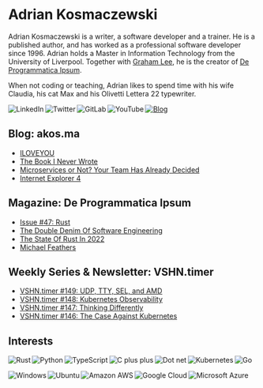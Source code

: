 # Adrian Kosmaczewski

Adrian Kosmaczewski is a writer, a software developer and a trainer. He is a published author, and has worked as a professional software developer since 1996. Adrian holds a Master in Information Technology from the University of Liverpool. Together with [Graham Lee](https://github.com/iamleeg/), he is the creator of [De Programmatica Ipsum](https://deprogrammaticaipsum.com).

When not coding or teaching, Adrian likes to spend time with his wife Claudia, his cat Max and his Olivetti Lettera 22 typewriter.

[<img align="left" alt="LinkedIn" src="https://img.shields.io/badge/linkedin-%230077B5.svg?&style=for-the-badge&logo=linkedin&logoColor=white">](https://linkedin.com/in/akosma) [<img align="left" alt="Twitter" src="https://img.shields.io/badge/twitter-%231DA1F2.svg?&style=for-the-badge&logo=twitter&logoColor=white">](https://twitter.com/akosma) [<img align="left" alt="GitLab" src="https://img.shields.io/badge/gitlab-%23330f63.svg?&style=for-the-badge&logo=gitlab&logoColor=white">](https://gitlab.com/akosma) [<img alt="YouTube" align="left" src="https://img.shields.io/badge/youtube-%23FF0000.svg?&style=for-the-badge&logo=youtube&logoColor=white">](https://vshn.tv) [<img alt="Blog" src="https://img.shields.io/badge/rss-%23FFA500.svg?&style=for-the-badge&logo=rss&logoColor=white">](https://akos.ma/index.xml)

## Blog: akos.ma

<!-- AKOSMA:START -->
- [ILOVEYOU](https://akos.ma/blog/iloveyou/)
- [The Book I Never Wrote](https://akos.ma/blog/the-book-i-never-wrote/)
- [Microservices or Not? Your Team Has Already Decided](https://akos.ma/blog/microservices-or-not-your-team-has-already-decided/)
- [Internet Explorer 4](https://akos.ma/blog/internet-explorer-4/)
<!-- AKOSMA:END -->

## Magazine: De Programmatica Ipsum

<!-- DEPROGIPSUM:START -->
- [Issue #47: Rust](https://deprogrammaticaipsum.com/issue-47-rust/)
- [The Double Denim Of Software Engineering](https://deprogrammaticaipsum.com/the-double-denim-of-software-engineering/)
- [The State Of Rust In 2022](https://deprogrammaticaipsum.com/the-state-of-rust-in-2022/)
- [Michael Feathers](https://deprogrammaticaipsum.com/michael-feathers/)
<!-- DEPROGIPSUM:END -->

## Weekly Series & Newsletter: VSHN.timer

<!-- VSHNTIMER:START -->
- [VSHN.timer #149: UDP, TTY, SEL, and AMD](https://www.vshn.ch/blog/vshn-timer-149-udp-tty-sel-and-amd/)
- [VSHN.timer #148: Kubernetes Observability](https://www.vshn.ch/blog/vshn-timer-148-kubernetes-observability/)
- [VSHN.timer #147: Thinking Differently](https://www.vshn.ch/blog/vshn-timer-147-thinking-differently/)
- [VSHN.timer #146: The Case Against Kubernetes](https://www.vshn.ch/blog/vshn-timer-146-the-case-against-kubernetes/)
<!-- VSHNTIMER:END -->

## Interests

<img align="left" alt="Rust" src="https://img.shields.io/badge/rust-DEA584?logo=rust&logoColor=white&style=for-the-badge"> <img align="left" alt="Python" src="https://img.shields.io/badge/python-%233776AB.svg?&style=for-the-badge&logo=python&logoColor=white"> <img align="left" alt="TypeScript" src="https://img.shields.io/badge/typescript%20-%23007ACC.svg?&style=for-the-badge&logo=typescript&logoColor=white"> <img align="left" alt="C plus plus" src="https://img.shields.io/badge/c++%20-%2300599C.svg?&style=for-the-badge&logo=c%2B%2B&logoColor=white"> <img alt="Go" src="https://img.shields.io/badge/go-%2300ADD8.svg?&style=for-the-badge&logo=go&logoColor=white"> <img alt="Dot net" align="left" src="https://img.shields.io/badge/dotnet-net%23239120.svg?color=5C2D91&style=for-the-badge&logo=.net&logoColor=white"> <img align="left" alt="Kubernetes" src="https://img.shields.io/badge/kubernetes-326de6?logo=kubernetes&logoColor=white&style=for-the-badge">

<img align="left" alt="Windows" src="https://img.shields.io/badge/windows-0078D6?logo=windows&logoColor=white&style=for-the-badge"> <img align="left" alt="Ubuntu" src="https://img.shields.io/badge/ubuntu-E95420?logo=ubuntu&logoColor=white&style=for-the-badge"> <img align="left" alt="Amazon AWS" src="https://img.shields.io/badge/Amazon%20AWS-%23232F3E?logo=amazon-aws&logoColor=white&style=for-the-badge"> <img align="left" alt="Google Cloud" src="https://img.shields.io/badge/Google%20Cloud-%234285F4?logo=google-cloud&logoColor=white&style=for-the-badge "> <img alt="Microsoft Azure" src="https://img.shields.io/badge/Microsoft%20Azure-0089D6?logo=microsoft-azure&logoColor=white&style=for-the-badge">

